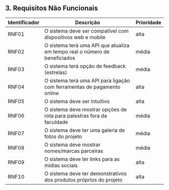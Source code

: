 ## 3. Requisitos Não Funcionais

| Identificador | Descrição                                                                 | Prioridade |
|---------------|---------------------------------------------------------------------------|------------|
| RNF01         | O sistema deve ser compatível com dispositivos web e mobile               | alta       |
| RNF02         | O sistema terá uma API que atualiza em tempo real o número de beneficiados| média      |
| RNF03         | O sistema terá opção de feedback (estrelas)                               | média      |
| RNF04         | O sistema terá uma API para ligação com ferramentas de pagamento online   | alta       |
| RNF05         | O sistema deve ser intuitivo                                              | alta       |
| RNF06         | O sistema deve mostrar opções de rota para palestras fora da faculdade    | média      |
| RNF07         | O sistema deve ter uma galeria de fotos do projeto                        | média      |
| RNF08         | O sistema deve mostrar nomes/marcas parceiras                             | média      |
| RNF09         | O sistema deve ter links para as mídias sociais                           | alta       |
| RNF10         | O sistema deve ter demonstrativos dos produtos próprios do projeto        | alta       |
